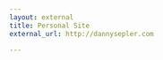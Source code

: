 ```yaml
---
layout: external
title: Personal Site
external_url: http://dannysepler.com

---
```


[jekyll-organization]: https://github.com/jekyll
